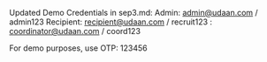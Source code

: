 Updated Demo Credentials in sep3.md:
Admin: admin@udaan.com / admin123
Recipient: recipient@udaan.com / recruit123
: coordinator@udaan.com / coord123

For demo purposes, use OTP: 123456
